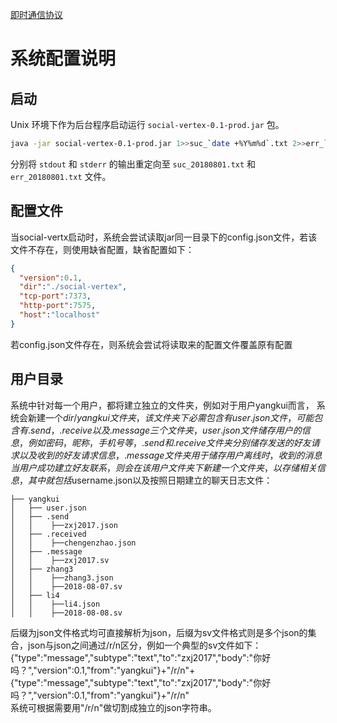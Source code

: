 
[即时通信协议](README.md)

# 系统配置说明

## 启动
Unix 环境下作为后台程序启动运行 `social-vertex-0.1-prod.jar` 包。

```bash
java -jar social-vertex-0.1-prod.jar 1>>suc_`date +%Y%m%d`.txt 2>>err_`date +%Y%m%d`.txt &
```
分别将 `stdout` 和 `stderr` 的输出重定向至 `suc_20180801.txt` 和 `err_20180801.txt` 文件。

## 配置文件
当social-vertx启动时，系统会尝试读取jar同一目录下的config.json文件，若该文件不存在，则使用缺省配置，缺省配置如下：

```json
{ 
  "version":0.1,
  "dir":"./social-vertex",
  "tcp-port":7373,
  "http-port":7575,
  "host":"localhost"
}
```

若config.json文件存在，则系统会尝试将读取来的配置文件覆盖原有配置

## 用户目录
系统中针对每一个用户，都将建立独立的文件夹，例如对于用户yangkui而言，
系统会新建一个${dir}/yangkui文件夹，该文件夹下必需包含有user.json文件，
可能包含有.send，.receive以及.message三个文件夹，user.json文件储存用户的信息，例如密码，昵称，手机号等，
.send和.receive文件夹分别储存发送的好友请求以及收到的好友请求信息，.message文件夹用于储存用户离线时，收到的消息
当用户成功建立好友联系，则会在该用户文件夹下新建一个文件夹，以存储相关信息，其中就包括$username.json以及按照日期建立的聊天日志文件：
```text       
├── yangkui    
│   ├── user.json    
│   ├── .send    
│   │    ├──zxj2017.json  
│   ├── .received  
│   │    ├──chengenzhao.json  
│   ├── .message  
│   │    ├──zxj2017.sv  
│   ├── zhang3   
│   │    ├──zhang3.json  
│   │    ├──2018-08-07.sv  
│   ├── li4  
│   │    ├──li4.json  
│   │    ├──2018-08-08.sv  
```

后缀为json文件格式均可直接解析为json，后缀为sv文件格式则是多个json的集合，json与json之间通过/r/n区分，例如一个典型的sv文件如下：
{"type":"message","subtype":"text","to":"zxj2017","body":"你好吗？","version":0.1,"from":"yangkui"}+"/r/n"+{"type":"message","subtype":"text","to":"zxj2017","body":"你好吗？","version":0.1,"from":"yangkui"}+"/r/n"  
系统可根据需要用"/r/n"做切割成独立的json字符串。
